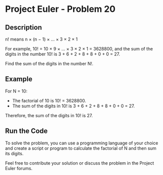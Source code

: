 # Project Euler - Problem 20

## Description

n! means n × (n − 1) × ... × 3 × 2 × 1

For example, 10! = 10 × 9 × ... × 3 × 2 × 1 = 3628800,
and the sum of the digits in the number 10! is 3 + 6 + 2 + 8 + 8 + 0 + 0 = 27.

Find the sum of the digits in the number N!.

## Example

For N = 10:
- The factorial of 10 is 10! = 3628800.
- The sum of the digits in 10! is 3 + 6 + 2 + 8 + 8 + 0 + 0 = 27.

Therefore, the sum of the digits in 10! is 27.

## Run the Code

To solve the problem, you can use a programming language of your choice and create a script or program to calculate the factorial of N and then sum its digits.

Feel free to contribute your solution or discuss the problem in the Project Euler forums.
